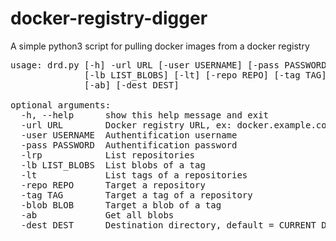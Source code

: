 # docker-registry-digger
A simple python3 script for pulling docker images from a docker registry
<pre>
usage: drd.py [-h] -url URL [-user USERNAME] [-pass PASSWORD] [-lrp]
              [-lb LIST_BLOBS] [-lt] [-repo REPO] [-tag TAG] [-blob BLOB]
              [-ab] [-dest DEST]

optional arguments:
  -h, --help      show this help message and exit
  -url URL        Docker registry URL, ex: docker.example.com
  -user USERNAME  Authentification username
  -pass PASSWORD  Authentification password
  -lrp            List repositories
  -lb LIST_BLOBS  List blobs of a tag
  -lt             List tags of a repositories
  -repo REPO      Target a repository
  -tag TAG        Target a tag of a repository
  -blob BLOB      Target a blob of a tag
  -ab             Get all blobs
  -dest DEST      Destination directory, default = CURRENT DIR
</pre>
